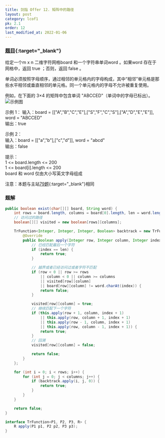 ```yaml
---
title: 剑指 Offer 12. 矩阵中的路径
layout: post
category: lcof1
pk: 2.1
order: 12
last_modified_at: 2022-01-06
---
```


### [题目](https://leetcode-cn.com/problems/ju-zhen-zhong-de-lu-jing-lcof/){:target="_blank"}

给定一个m x n 二维字符网格board 和一个字符串单词word 。如果word 存在于网格中，返回 true ；否则，返回 false 。

单词必须按照字母顺序，通过相邻的单元格内的字母构成，其中“相邻”单元格是那些水平相邻或垂直相邻的单元格。同一个单元格内的字母不允许被重复使用。

例如，在下面的 3×4 的矩阵中包含单词 "ABCCED"（单词中的字母已标出）。
![示例图](https://assets.leetcode.com/uploads/2020/11/04/word2.jpg)

示例 1：
输入：board = [["A","B","C","E"],["S","F","C","S"],["A","D","E","E"]], word = "ABCCED"  
输出：true  

示例 2：  
输入：board = [["a","b"],["c","d"]], word = "abcd"  
输出：false


提示：  
1 <= board.length <= 200  
1 <= board[i].length <= 200  
board 和 word 仅由大小写英文字母组成


注意：本题与主站[79题](https://leetcode-cn.com/problems/word-search/){:target="_blank"}相同

### 题解

```java
public boolean exist(char[][] board, String word) {
    int rows = board.length, columns = board[0].length, len = word.length();
    // 访问过的路径
    boolean[][] visited = new boolean[rows][columns];

    TrFunction<Integer, Integer, Integer, Boolean> backtrack = new TrFunction<Integer, Integer, Integer, Boolean>() {
        @Override
        public Boolean apply(Integer row, Integer column, Integer index) {
            // 已经匹配最后一个字符
            if (index == len) {
                return true;
            }

            // 越界或者已经访问过或者字符不匹配
            if (row < 0 || row >= rows
                || column < 0 || column >= columns
                || visited[row][column]
                || board[row][column] != word.charAt(index)) {
                return false;
            }

            visited[row][column] = true;
            // 继续匹配下一个字符
            if (this.apply(row + 1, column, index + 1)
                || this.apply(row, column + 1, index + 1)
                || this.apply(row - 1, column, index + 1)
                || this.apply(row, column - 1, index + 1)) {
                return true;
            }
            // 回溯
            visited[row][column] = false;

            return false;
        }
    };

    for (int i = 0; i < rows; i++) {
        for (int j = 0; j < columns; j++) {
            if (backtrack.apply(i, j, 0)) {
                return true;
            }
        }
    }

    return false;
}

interface TrFunction<P1, P2, P3, R> {
    R apply(P1 p1, P2 p2, P3 p3);
}
```